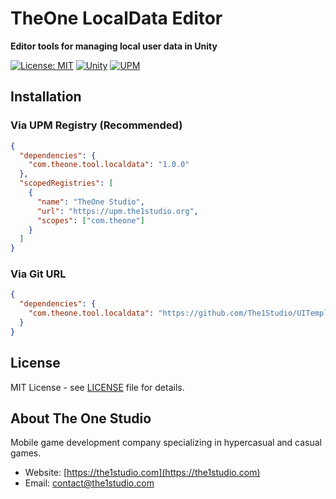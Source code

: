 # TheOne LocalData Editor

**Editor tools for managing local user data in Unity**

[![License: MIT](https://img.shields.io/badge/License-MIT-yellow.svg)](https://opensource.org/licenses/MIT)
[![Unity](https://img.shields.io/badge/Unity-2021.3%2B-blue.svg)](https://unity3d.com/get-unity/download)
[![UPM](https://img.shields.io/badge/UPM-Registry-green.svg)](https://upm.the1studio.org)

## Installation

### Via UPM Registry (Recommended)

```json
{
  "dependencies": {
    "com.theone.tool.localdata": "1.0.0"
  },
  "scopedRegistries": [
    {
      "name": "TheOne Studio",
      "url": "https://upm.the1studio.org",
      "scopes": ["com.theone"]
    }
  ]
}
```

### Via Git URL

```json
{
  "dependencies": {
    "com.theone.tool.localdata": "https://github.com/The1Studio/UITemplateLocalData.git"
  }
}
```

## License

MIT License - see [LICENSE](LICENSE) file for details.

## About The One Studio

Mobile game development company specializing in hypercasual and casual games.

- Website: [https://the1studio.com](https://the1studio.com)
- Email: contact@the1studio.com
